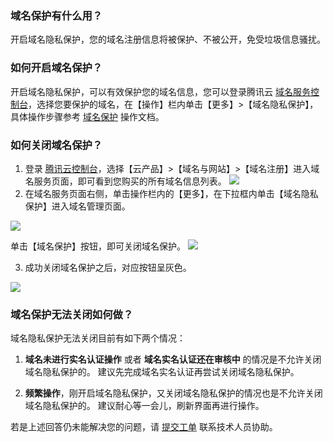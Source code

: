 ### 域名保护有什么用？
开启域名隐私保护，您的域名注册信息将被保护、不被公开，免受垃圾信息骚扰。  

### 如何开启域名保护？
开启域名隐私保护，可以有效保护您的域名信息，您可以登录腾讯云 [域名服务控制台](https://console.cloud.tencent.com/domain/mydomain)，选择您要保护的域名，在【操作】栏内单击【更多】>【域名隐私保护】， 具体操作步骤参考 [域名保护](https://cloud.tencent.com/document/product/242/3646) 操作文档。

### 如何关闭域名保护？
1. 登录 [腾讯云控制台](https://console.cloud.tencent.com/)，选择【云产品】>【域名与网站】>【域名注册】进入域名服务页面，即可看到您购买的所有域名信息列表。
![](https://mc.qcloudimg.com/static/img/cf6adcde162255fdc3718fb4e6d99aec/image.png)
2. 在域名服务页面右侧，单击操作栏内的【更多】，在下拉框内单击【域名隐私保护】进入域名管理页面。

![](//bot1024-1253841380.file.myqcloud.com/1c54e39a000911e8bacd5254000ab150.png)

单击【域名保护】按钮，即可关闭域名保护。
![](//bot1024-1253841380.file.myqcloud.com/3fc8e632000911e88ff25254000ab150.png)

3. 成功关闭域名保护之后，对应按钮呈灰色。

![](//bot1024-1253841380.file.myqcloud.com/7c471c28000911e887ea5254000ab150.png)

### 域名保护无法关闭如何做？
域名隐私保护无法关闭目前有如下两个情况：

1.  __域名未进行实名认证操作__ 或者 __域名实名认证还在审核中__ 的情况是不允许关闭域名隐私保护的。
建议先完成域名实名认证再尝试关闭域名隐私保护。

2.  __频繁操作__，刚开启域名隐私保护，又关闭域名隐私保护的情况也是不允许关闭域名隐私保护的。
建议耐心等一会儿，刷新界面再进行操作。

若是上述回答仍未能解决您的问题，请 [提交工单](https://console.cloud.tencent.com/workorder/category) 联系技术人员协助。
